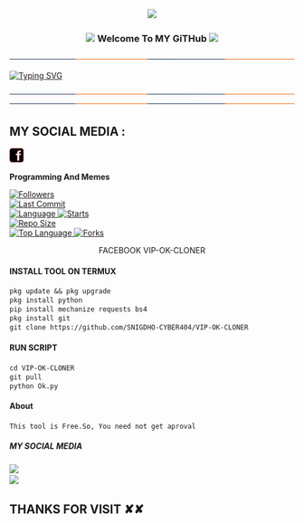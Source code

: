 <p align="center"><img src="https://img.shields.io/badge/I Am %20A BANGLADESHI- PROGRAMMER-green?colorA=%23ff0000&colorB=%23017e40&style=flat-square">
 
<h3 align="center">
  <img src="https://emoji.discord.st/emojis/768b108d-274f-4f44-a634-8477b16efce7.gif" width="30">
   Welcome To MY GiTHub
  <img src="https://emoji.discord.st/emojis/768b108d-274f-4f44-a634-8477b16efce7.gif" width="30">
</h3>
 
<img align="center" alt="line" src="https://github.com/DalpatRathore/dalpatrathore/blob/main/assets/images/line-1.svg">
 
[![Typing SVG](https://readme-typing-svg.herokuapp.com?color=%23F70B10&size=27&lines=SNIGDHO-CYBER404;+It's+Not+Just+My+Name;It's+A+Brand)](https://git.io/typing-svg)
 
</p>
 
<img align="center" alt="line" src="https://github.com/DalpatRathore/dalpatrathore/blob/main/assets/images/line-1.svg">
 
<img align="center" alt="line" src="https://github.com/DalpatRathore/dalpatrathore/blob/main/assets/images/line-1.svg">
 
   ##  MY SOCIAL MEDIA : <br>

<a href="https://www.facebook.com/S.F.404" target="_blank"><img src="https://github.com/Azim-vau/Azim-vau/blob/main/IMAGE/facebook.png" alt="alt text" width="25" height="25"></a> 
&nbsp;&nbsp;     &nbsp;&nbsp;    &nbsp;&nbsp;   &nbsp;&nbsp;   &nbsp;&nbsp;
  
____Programming And Memes____

<a href="https://github.com/SNIGDHO-CYBER404/followers">
<img title="Followers" src="https://img.shields.io/github/followers/SNIGDHO-CYBER404?label=Followers&color=blue&style=flat-square"></a>

<br>
  <a href="https://github.com/SNIGDHO-CYBER404/termux-style/stargazers/">
  <a href="https://github.com/SNIGDHO-CYBER404/VIP-OK-CLONER">
    <img alt="Last Commit" src="https://img.shields.io/github/last-commit/SNIGDHO-CYBER404/VIP-OK-CLONER.svg"/>
  </a>
<br>
  <a href="https://github.com/SNIGDHO-CYBER404/VIP-OK-CLONER">
    <img alt="Language" src="https://img.shields.io/github/languages/count/SNIGDHO-CYBER404/VIP-OK-CLONER.svg"/>
  </a>
  <a href="https://github.com/SNIGDHO-CYBER404/VIP-OK-CLONER">
    <img alt="Starts" src="https://img.shields.io/github/stars/SNIGDHO-CYBER404/VIP-OK-CLONER.svg"/>
  </a>
<br>
<a href="https://github.com/SNIGDHO-CYBER404/VIP-OK-CLONER">
    <img alt="Repo Size" src="https://img.shields.io/github/repo-size/SNIGDHO-CYBER404/VIP-OK-CLONER.svg"/>
  </a>
<br>
<a href="https://github.com/SNIGDHO-CYBER404/VIP-OK-CLONER">
    <img alt="Top Language" src="https://img.shields.io/github/languages/top/SNIGDHO-CYBER404/VIP-OK-CLONER.svg"/> <a                                                                                                        href="https://github.com/Azim-vau/uidcr3k">
    <img alt="Forks" src="https://img.shields.io/github/forks/SNIGDHO-CYBER404/VIP-OK-CLONER.svg"/>
  </a>
</div>

</br>
<p align="center">
      FACEBOOK VIP-OK-CLONER
</p>

#### INSTALL TOOL ON TERMUX
```shell
pkg update && pkg upgrade
pkg install python
pip install mechanize requests bs4
pkg install git
git clone https://github.com/SNIGDHO-CYBER404/VIP-OK-CLONER
```
#### RUN SCRIPT
```shell
cd VIP-OK-CLONER
git pull
python Ok.py
```
#### About
```shell
This tool is Free.So, You need not get aproval 
```

##### MY SOCIAL MEDIA

[![](https://img.shields.io/badge/Github-black?logo=Github&logoColor=red&labelColor=black)](https://github.com/SNIGDHO-CYBER404) <br>
[![](https://img.shields.io/badge/Facebook-black?logo=Facebook&logoColor=red&labelColor=black)](https://www.facebook.com/S.F.404) <br>


<h2> THANKS FOR VISIT ✘✘ <h2\>
